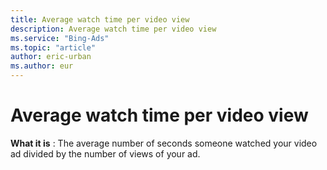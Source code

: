 ```yaml
---
title: Average watch time per video view
description: Average watch time per video view
ms.service: "Bing-Ads"
ms.topic: "article"
author: eric-urban
ms.author: eur
---
```


# Average watch time per video view

**What it is** : The average number of seconds someone watched your video ad divided by the number of views of your ad.


